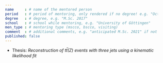 ```yaml
---
name     : # name of the mentored person
period   : # period of mentoring, only rendered if no degree! e.g. "October 2016 – September 2017"
degree   : # degree, e.g. "M.Sc. 2017"
school   : # school while mentoring, e.g. "University of Göttingen"
men_type : # mentoring type (mscco, bscco, visiting)
comment  : # additional comments, e.g. "anticipated M.Sc. 2021" if not yet graduated
published: false
---
```


- Thesis: *Reconstruction of tt̅(Z) events with three jets using a kinematic likelihood fit*